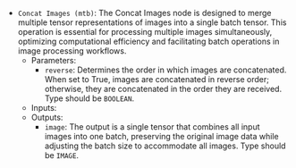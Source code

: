 - `Concat Images (mtb)`: The Concat Images node is designed to merge multiple tensor representations of images into a single batch tensor. This operation is essential for processing multiple images simultaneously, optimizing computational efficiency and facilitating batch operations in image processing workflows.
    - Parameters:
        - `reverse`: Determines the order in which images are concatenated. When set to True, images are concatenated in reverse order; otherwise, they are concatenated in the order they are received. Type should be `BOOLEAN`.
    - Inputs:
    - Outputs:
        - `image`: The output is a single tensor that combines all input images into one batch, preserving the original image data while adjusting the batch size to accommodate all images. Type should be `IMAGE`.
